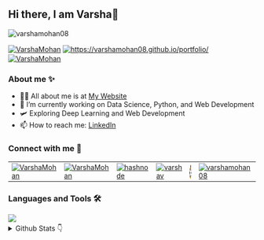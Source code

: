 ## Hi there, I am Varsha👋

<!--
**varshamohan08/varshamohan08** is a ✨ _special_ ✨ repository because its `README.md` (this file) appears on your GitHub profile.

Here are some ideas to get you started:

- 🔭 I’m currently working on ...
- 🌱 I’m currently learning ...
- 👯 I’m looking to collaborate on ...
- 🤔 I’m looking for help with ...
- 💬 Ask me about ...
- 📫 How to reach me: ...
- 😄 Pronouns: ...
- ⚡ Fun fact: ...
-->



<p align="left"> <img src="https://komarev.com/ghpvc/?username=varshamohan08&label=Profile%20views&color=0e75b6&style=flat" alt="varshamohan08" /> </p>

<a href="https://www.linkedin.com/in/varsha-mohan-496540196/" target="_blank"><img align="center" src="https://img.shields.io/badge/-VarshaMohan-blue?style=flat-square&logo=Linkedin&logoColor=white&link=https://www.linkedin.com/in/varsha-mohan-496540196/" alt="VarshaMohan" height="20" width="100" /></a>
<a href="https://varshamohan08.github.io/portfolio/" target="_blank"><img align="center" src="https://img.shields.io/badge/website-000000?style=for-the-badge&logo=About.me&logoColor=white&link=https://varshamohan08.github.io/portfolio/" alt="https://varshamohan08.github.io/portfolio/" height="20" width="90" /></a>
<a href="https://github.com/varshamohan08/" target="_blank"><img align="center" src="https://img.shields.io/github/followers/varshamohan08?label=Follow&style=social&link=https://github.com/varshamohan08/" alt="VarshaMohan" height="20" width="90" /></a>

<!--
Banner code
<br>
    <img src="https://media.giphy.com/media/SWoSkN6DxTszqIKEqv/giphy.gif" alt="Coder GIF" width="500">
OR
    ![Banner](https://user-images.githubusercontent.com/29686102/122269982-7af63100-cefb-11eb-8ea0-b7a53bdf1cb9.png)
 </abc>
 -->

### About me :sparkles:

- 👨‍💻 All about me is at [My Website](https://varshamohan08.github.io/portfolio/)
- 🔭 I’m currently working on Data Science, Python, and Web Development
- 🛩️ Exploring Deep Learning and Web Development
- 📫 How to reach me: [LinkedIn](https://www.linkedin.com/in/varsha-mohan-496540196/)

 
<h3 align="left">Connect with me 🔗</h3>

<div>
  <table style="border-collapse: collapse; border: none;">
      <tr>
          <td style="border: none;">
             <a href="https://github.com/varshamohan08/" target="_blank" rel="noopener noreferrer">
                 <img align="center" src="https://skillicons.dev/icons?i=github" alt="VarshaMohan" height="30" width="40" />
             </a>
          </td>
          <td style="border: none;">
              <a href="https://www.linkedin.com/in/varsha-mohan-496540196" target="_blank" rel="noopener noreferrer">
                  <img align="center" src="https://skillicons.dev/icons?i=linkedin" alt="VarshaMohan" height="30" width="40" />
              </a>
          </td>
          <td style="border: none;">
              <a href="https://varshv.hashnode.dev/" target="_blank" rel="noopener noreferrer">
                <img src="https://github.com/get-icon/geticon/blob/master/icons/hashnode.svg" alt="hashnode" width="30px" height="30px">
              </a>
          </td>
          <td style="border: none;">
              <a href="https://dev.to/varshav" target="_blank" rel="noopener noreferrer">
                  <img src="https://skillicons.dev/icons?i=devto" alt="varshav" height="30" width="40" />
              </a>
          </td>
          <td style="border: none;">
              <a href="https://leetcode.com/u/varshvm/" target="_blank" rel="noopener noreferrer">
                  <img align="center" src="https://github.com/mrankitgupta/mrankitgupta/blob/main/images/leetcode.svg" alt="varshvm" height="30" width="40" />
              </a>
          </td>
          <td style="border: none;">
              <a href="https://www.hackerrank.com/profile/varshamohan08" target="_blank" rel="noopener noreferrer">
                  <img align="center" src="https://raw.githubusercontent.com/rahuldkjain/github-profile-readme-generator/master/src/images/icons/Social/hackerrank.svg" alt="varshamohan08" height="30" width="40" />
              </a>
          </td>
      </tr>
  </table>
</div>




<h3 align="left">Languages and Tools 🛠️ </h3>
<div>
    <a href="#">
    <img src="https://skillicons.dev/icons?i=python,typescript,javascript,html,css,git,mysql,postgresql,django,angular,bootstrap,tailwind,linux,docker,pandas,numpy" />
    </a>
</div>


<details>
<summary>
<!-- More stuff about me 👇 -->
    Github Stats 👇
</summary>

<br >

<!--
<h3 align="left">Wanna see my blogs:question: 📝</h3>
<!-- BLO-POST-LIST:START -->

<!-- BLO-POST-LIST:END -->
    
<h3 align="left">Github Stats 📊 </h3>

[![Top Langs](https://github-readme-stats.vercel.app/api/top-langs/?username=varshamohan08&layout=compact&theme=transparent&card_width=500)](https://github.com/varshamohan08)

[![Varsha's GitHub stats](https://github-readme-stats.vercel.app/api?username=varshamohan08&show_icons=true&theme=transparent&card_width=500)](https://github.com/varshamohan08)
[![Varsha's GitHub stats](https://github-readme-streak-stats.herokuapp.com?user=varshamohan08&theme=ocean-dark&card_width=500&background=45%2C130024%2C3B1A38)](https://github.com/varshamohan08)
    
<!-- <h3 align="left">Support 👐</h3>
<p><a href="https://www.buymeacoffee.com/varshamohan08"> <img align="left" src="https://cdn.buymeacoffee.com/buttons/v2/default-yellow.png" height="50" width="210" alt="varshamohan08" /></a></p><br><br> -->

<br >
</details>
